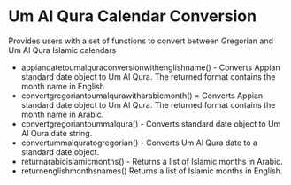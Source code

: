 # Um Al Qura Calendar Conversion
Provides users with a set of functions to convert between Gregorian and Um Al Qura Islamic calendars



* appiandatetoumalquraconversionwithenglishname() - Converts Appian standard date object to Um Al Qura.  The returned format contains the month name in English
* convertgregoriantoumalqurawitharabicmonth() = Converts Appian standard date object to Um Al Qura.  The returned format contains the month name in Arabic.
* convertgregoriantoummalqura() - Converts standard date object to Um Al Qura date string.
* convertummalquratogregorian() - Converts Um Al Qura date to a standard date object.
* returnarabicislamicmonths() - Returns a list of Islamic months in Arabic.
* returnenglishmonthsnames() Returns a list of Islamic months in English.
